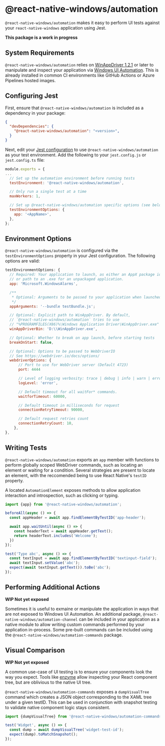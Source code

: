 # @react-native-windows/automation

`@react-native-windows/automation` makes it easy to perform UI tests against
your `react-native-windows` application using Jest. 

**This package is a work in progress**

## System Requirements

`@react-native-windows/automation` relies on [WinAppDriver 1.2.1](https://github.com/microsoft/WinAppDriver/releases/tag/v1.2.1)
or later to manipulate and inspect your application via [Windows UI Automation](https://docs.microsoft.com/en-us/dotnet/framework/ui-automation/ui-automation-overview).
This is already installed in common CI environments like GitHub Actions or
Azure Pipelines hosted images.

## Configuring Jest

First, ensure that `@react-native-windows/automation` is included as a
dependency in your package:

```json
{
  "devDependencies": {
    "@react-native-windows/automation": "<version>",
  }
}
```

Next, edit your [Jest configuration](https://jestjs.io/docs/configuration) to
use `@react-native-windows/automation` as your test environment. Add the
following to your `jest.config.js` or `jest.config.ts` file:

```js
module.exports = {
...
  // Set up the automation environment before running tests
  testEnvironment: '@react-native-windows/automation',

  // Only run a single test at a time
  maxWorkers: 1,

  // Set up @react-native-windows/automation specific options (see below)
  testEnvironmentOptions: {
    app: '<AppName>',
  },
};
```

## Environment Options

`@react-native-windows/automation` is configured via the
`testEnvironmentOptions` property in your Jest configuration. The following
options are valid:

```js
testEnvironmentOptions: {
  // Required: Your application to launch, as either an AppX package identity,
  // or path to an .exe for an unpackaged application.
  app: 'Microsoft.WindowsAlarms',

  /**
   * Optional: Arguments to be passed to your application when launched
   */
  appArguments: '--bundle testBundle.js';

  // Optional: Explicit path to WinAppDriver. By default,
  // `@react-native-windows/automation` tries to use
  // "%PROGRAMFILES(X86)%\Windows Application Driver\WinAppDriver.exe"
  winAppDriverBin: 'D:\\WinAppDriver.exe',

  // Optional: Whether to break on app launch, before starting tests 
  breakOnStart: false,

  // Optional: Options to be passed to WebDriverIO
  // See https://webdriver.io/docs/options/
  webdriverOptions: {
      // Port to use for WebDriver server (Default 4723)
      port: 4444

      // Level of logging verbosity: trace | debug | info | warn | error
      logLevel: 'error',

      // Default timeout for all waitFor* commands.
      waitforTimeout: 60000,

      // Default timeout in milliseconds for request
      connectionRetryTimeout: 90000,

      // Default request retries count
      connectionRetryCount: 10,
    },
},
```

## Writing Tests

`@react-native-windows/automation` exports an `app` member with functions to
perform globally scoped WebDriver commands, such as locating an element or
waiting for a condition. Several strategies are present to locate an element,
with the reccomended being to use React Native's `testID` property.

A located `AutomationElement` exposes methods to allow application interaction
and introspection, such as clicking or typing.

```js
import {app} from '@react-native-windows/automation';

beforeAll(async () => {
  const appHeader = await app.findElementByTestID('app-header');

  await app.waitUntil(async () => {
    const headerText = await appHeader.getText();
    return headerText.includes('Welcome');
  }) 
});

test('Type abc', async () => {
  const textInput = await app.findElementByTestID('textinput-field');
  await textInput.setValue('abc');
  expect(await textInput.getText()).toBe('abc');
});
```

## Performing Additional Actions

**WIP Not yet exposed**

Sometimes it is useful to exmaine or manipulate the application in ways that
are not exposed to Windows UI Automation. An additional package,
`@react-native-windows/automation-channel` can be included in your application
as a native module to allow writing custom commands performed by your
application in-process. Some pre-built commands can be included using the
`@react-native-windows/automation-commands` package.

## Visual Comparison

**WIP Not yet exposed**

A common use-case of UI testing is to ensure your components look the way you
expect. Tools like [enzyme](https://github.com/enzymejs/enzyme) allow
inspecting your React component tree, but are oblivious to the native UI tree.

`@react-native-windows/automation-commands` exposes a `dumpVisualTree` command
which creates a JSON object corresponding to the XAML tree under a given
testID. This can be used in conjunction with snapshot testing to validate
native component logic stays consistent.

```js
import {dumpVisualTree} from '@react-native-windows/automation-commands';

test('Widget', async () => {
  const dump = await dumpVisualTree('widget-test-id');
  expect(dump).toMatchSnapshot();
});
```